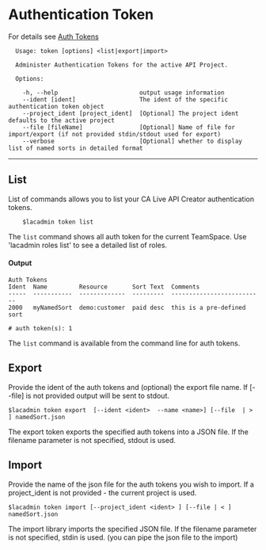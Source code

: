 # Authentication Token
For details see [Auth Tokens](https://docops.ca.com/ca-live-api-creator/4-1/en/managing-apis/programmatic-api-creation/api-creation-endpoints/auth-tokens)

```
  Usage: token [options] <list|export|import>

  Administer Authentication Tokens for the active API Project.

  Options:

    -h, --help                       output usage information
    --ident [ident]                  The ident of the specific authentication token object
    --project_ident [project_ident]  [Optional] The project ident defaults to the active project
    --file [fileName]                [Optional] Name of file for import/export (if not provided stdin/stdout used for export)
    --verbose                        [Optional] whether to display list of named sorts in detailed format
```


***
## List
List of commands allows you to list your CA Live API Creator authentication tokens. 

```
    $lacadmin token list
```

The `list` command shows all auth token for the current TeamSpace. Use 'lacadmin roles list' to see a detailed list of roles.

#### Output
```
Auth Tokens                                                                                                                                     
Ident  Name         Resource       Sort Text  Comments                  
-----  -----------  -------------  ---------  --------------------------
2000   myNamedSort  demo:customer  paid desc  this is a pre-defined sort

# auth token(s): 1                                                                                                                                                
```

The `list` command is available from the command line for auth tokens. 
## Export
Provide the ident of the auth tokens and (optional) the export file name. If [--file] is not provided output will be sent to stdout.
```
$lacadmin token export  [--ident <ident>  --name <name>] [--file  | > ] namedSort.json
```
The export token exports the specified auth tokens into a JSON file. If the filename parameter is not specified, stdout is used.

## Import
Provide the name of the json file for the auth tokens you wish to import. If a project_ident is not provided - the current project is used.
```
$lacadmin token import [--project_ident <ident> ] [--file | < ] namedSort.json
```
The import library imports the specified JSON file. If the filename parameter is not specified, stdin is used. (you can pipe the json file to the import)



